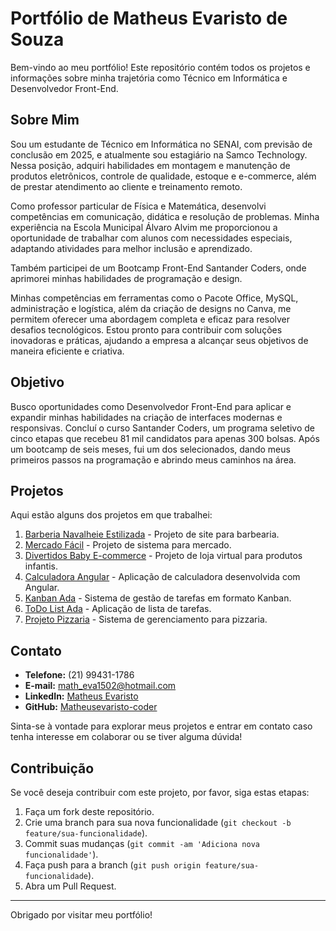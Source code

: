 # Portfólio de Matheus Evaristo de Souza

Bem-vindo ao meu portfólio! Este repositório contém todos os projetos e informações sobre minha trajetória como Técnico em Informática e Desenvolvedor Front-End.

## Sobre Mim
Sou um estudante de Técnico em Informática no SENAI, com previsão de conclusão em 2025, e atualmente sou estagiário na Samco Technology. Nessa posição, adquiri habilidades em montagem e manutenção de produtos eletrônicos, controle de qualidade, estoque e e-commerce, além de prestar atendimento ao cliente e treinamento remoto.

Como professor particular de Física e Matemática, desenvolvi competências em comunicação, didática e resolução de problemas. Minha experiência na Escola Municipal Álvaro Alvim me proporcionou a oportunidade de trabalhar com alunos com necessidades especiais, adaptando atividades para melhor inclusão e aprendizado.

Também participei de um Bootcamp Front-End Santander Coders, onde aprimorei minhas habilidades de programação e design.

Minhas competências em ferramentas como o Pacote Office, MySQL, administração e logística, além da criação de designs no Canva, me permitem oferecer uma abordagem completa e eficaz para resolver desafios tecnológicos. Estou pronto para contribuir com soluções inovadoras e práticas, ajudando a empresa a alcançar seus objetivos de maneira eficiente e criativa.

## Objetivo
Busco oportunidades como Desenvolvedor Front-End para aplicar e expandir minhas habilidades na criação de interfaces modernas e responsivas. Concluí o curso Santander Coders, um programa seletivo de cinco etapas que recebeu 81 mil candidatos para apenas 300 bolsas. Após um bootcamp de seis meses, fui um dos selecionados, dando meus primeiros passos na programação e abrindo meus caminhos na área.

## Projetos
Aqui estão alguns dos projetos em que trabalhei:

1. [Barberia Navalheie Estilizada](https://github.com/Matheusevaristo-coder/barberia_navalheiestilizada) - Projeto de site para barbearia.
2. [Mercado Fácil](https://github.com/Matheusevaristo-coder/mercado-facil) - Projeto de sistema para mercado.
3. [Divertidos Baby E-commerce](https://github.com/Matheusevaristo-coder/DivertidosBaby-e-commerce) - Projeto de loja virtual para produtos infantis.
4. [Calculadora Angular](https://github.com/Matheusevaristo-coder/calculadora-angular) - Aplicação de calculadora desenvolvida com Angular.
5. [Kanban Ada](https://github.com/Matheusevaristo-coder/kanban-Ada) - Sistema de gestão de tarefas em formato Kanban.
6. [ToDo List Ada](https://github.com/Matheusevaristo-coder/toDoListAda) - Aplicação de lista de tarefas.
7. [Projeto Pizzaria](https://github.com/Matheusevaristo-coder/Projeto-Pizzaria-) - Sistema de gerenciamento para pizzaria.

## Contato
- **Telefone:** (21) 99431-1786
- **E-mail:** math_eva1502@hotmail.com
- **LinkedIn:** [Matheus Evaristo](https://www.linkedin.com/in/matheus-evaristo-169845226/)
- **GitHub:** [Matheusevaristo-coder](https://github.com/Matheusevaristo-coder)

Sinta-se à vontade para explorar meus projetos e entrar em contato caso tenha interesse em colaborar ou se tiver alguma dúvida!

## Contribuição
Se você deseja contribuir com este projeto, por favor, siga estas etapas:

1. Faça um fork deste repositório.
2. Crie uma branch para sua nova funcionalidade (`git checkout -b feature/sua-funcionalidade`).
3. Commit suas mudanças (`git commit -am 'Adiciona nova funcionalidade'`).
4. Faça push para a branch (`git push origin feature/sua-funcionalidade`).
5. Abra um Pull Request.

---

Obrigado por visitar meu portfólio!
